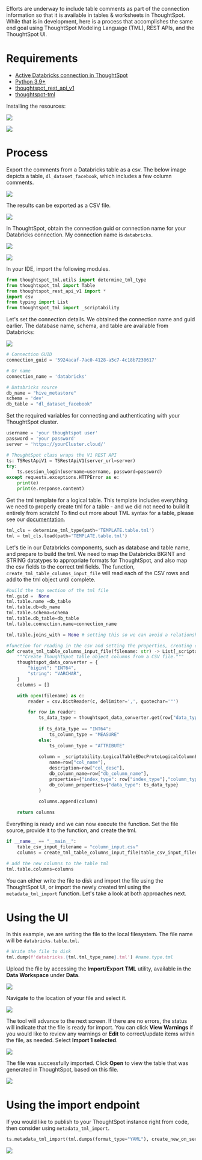 Efforts are underway to include table comments as part of the connection information so that it is available in tables & worksheets in ThoughtSpot. While that is in development, here is a process that accomplishes the same end goal using ThoughtSpot Modeling Language (TML), REST APIs, and the ThoughtSpot UI.

# Requirements
- [Active Databricks connection in ThoughtSpot](https://docs.thoughtspot.com/cloud/latest/connections-databricks-add)
- [Python 3.9+](https://www.python.org/downloads/release/python-390/)
- [thoughtspot_rest_api_v1](https://github.com/thoughtspot/thoughtspot_rest_api_v1_python)
- [thoughtspot-tml](https://github.com/thoughtspot/thoughtspot_tml)

Installing the resources:

![](Assets/screenshot-pip-api.png)

![](Assets/screenshot-pip-tml.png)

# Process
Export the comments from a Databricks table as a csv. The below image depicts a table, `dl_dataset_facebook`, which includes a few column comments. 

![](Assets/databricks-comments.png)

The results can be exported as a CSV file.

![](Assets/export-csv-from-databricks.png)

In ThoughtSpot, obtain the connection guid or connection name for your Databricks connection. My connection name is `databricks`.

![](Assets/thoughtspot-databricks-connection.png)

![](Assets/databricks-guid.png)

In your IDE, import the following modules. 

```python
from thoughtspot_tml.utils import determine_tml_type
from thoughtspot_tml import Table
from thoughtspot_rest_api_v1 import *
import csv
from typing import List
from thoughtspot_tml import _scriptability
```

Let's set the connection details. We obtained the connection name and guid earlier. The database name, schema, and table are available from Databricks: 

![](Assets/databricks-name-schema.png)

```python
# Connection GUID
connection_guid = '5924acaf-7ac0-4128-a5c7-4c18b7230617'

# Or name
connection_name = 'databricks'

# Databricks source
db_name = "hive_metastore"
schema = 'dev'
db_table = "dl_dataset_facebook"

```

Set the required variables for connecting and authenticating with your ThoughtSpot cluster.

```python
username = 'your thoughtspot user'  
password = 'your password'
server = 'https://yourCluster.cloud/'     

# ThoughtSpot class wraps the V1 REST API
ts: TSRestApiV1 = TSRestApiV1(server_url=server)
try:
    ts.session_login(username=username, password=password)
except requests.exceptions.HTTPError as e:
    print(e)
    print(e.response.content)
```

Get the tml template for a logical table. This template includes everything we need to properly create tml for a table - and we did not need to build it entirely from scratch! To find out more about TML syntax for a table, please see our [documentation](https://docs.thoughtspot.com/cloud/latest/tml-tables#syntax-tables).

```python
tml_cls = determine_tml_type(path='TEMPLATE.table.tml')
tml = tml_cls.load(path='TEMPLATE.table.tml')  
```

Let's tie in our Databricks components, such as database and table name, and prepare to build the tml. We need to map the Databricks BIGINT and STRING datatypes to appropriate formats for ThoughtSpot, and also map the csv fields to the correct tml fields. The function, `create_tml_table_columns_input_file` will read each of the CSV rows and add to the tml object until complete.

```python
#build the top section of the tml file
tml.guid =  None
tml.table.name =db_table
tml.table.db=db_name
tml.table.schema=schema
tml.table.db_table=db_table
tml.table.connection.name=connection_name

tml.table.joins_with = None # setting this so we can avoid a relationship warning

#function for reading in the csv and setting the properties, creating columns
def create_tml_table_columns_input_file(filename: str) -> List[_scriptability.LogicalTableEDocProtoLogicalColumnEDocProto]:
    """Create ThoughtSpot table object columns from a CSV file."""
    thoughtspot_data_converter = {
        "bigint": "INT64",
        "string": "VARCHAR",
    }
    columns = []

    with open(filename) as c:
        reader = csv.DictReader(c, delimiter=',', quotechar='"')

        for row in reader:
            ts_data_type = thoughtspot_data_converter.get(row["data_type"], "VARCHAR")
            
            if ts_data_type == "INT64":
                ts_column_type = "MEASURE"
            else:
                ts_column_type = "ATTRIBUTE"
            
            column = _scriptability.LogicalTableEDocProtoLogicalColumnEDocProto(
                name=row["col_name"],
                description=row["col_desc"],
                db_column_name=row["db_column_name"],
                properties={"index_type": row["index_type"],"column_type": ts_column_type },
                db_column_properties={"data_type": ts_data_type}
            )

            columns.append(column)
         
    return columns
```

Everything is ready and we can now execute the function. Set the file source, provide it to the function, and create the tml. 

```python
if __name__ == "__main__":
    table_csv_input_filename = "column_input.csv"
    columns = create_tml_table_columns_input_file(table_csv_input_filename)

# add the new columns to the table tml
tml.table.columns=columns
```

You can either write the file to disk and import the file using the ThoughtSpot UI, or import the newly created tml using the `metadata_tml_import` function. Let's take a look at both approaches next.

# Using the UI

In this example, we are writing the file to the local filesystem. The file name will be `databricks.table.tml`. 

```python
# Write the file to disk
tml.dump(f'databricks.{tml.tml_type_name}.tml') #name.type.tml
```

Upload the file by accessing the **Import/Export TML** utility, available in the **Data Workspace** under **Data**. 

![](Assets/import-tml-ui.png)

Navigate to the location of your file and select it.

![](Assets/import-archive-file.png)

The tool will advance to the next screen. If there are no errors, the status will indicate that the file is ready for import. You can click **View Warnings** if you would like to review any warnings or **Edit** to correct/update items within the file, as needed. Select **Import 1 selected**. 

![](Assets/ready-to-import.png)

The file was successfully imported. Click **Open** to view the table that was generated in ThoughtSpot, based on this file. 

![](Assets/imported-comments.png)

# Using the import endpoint

If you would like to publish to your ThoughtSpot instance right from code, then consider using `metadata_tml_import`.

```python
ts.metadata_tml_import(tml.dumps(format_type="YAML"), create_new_on_server=True, validate_only=False)
```

![](Assets/api-call-success.png)




